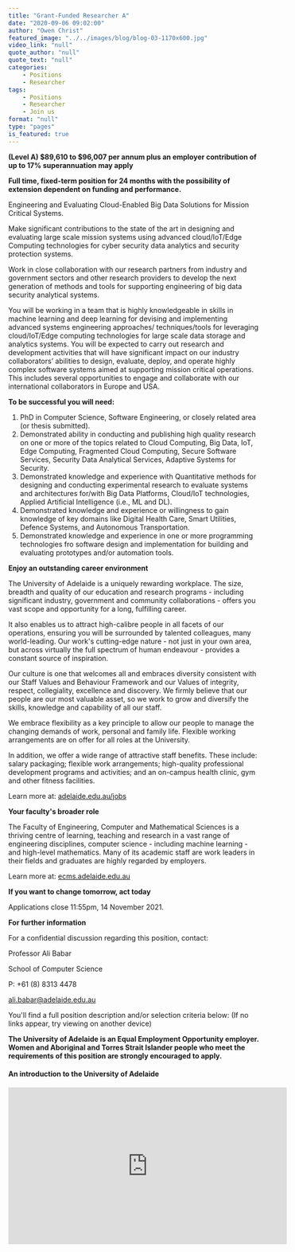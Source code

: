 ```yaml
---
title: "Grant-Funded Researcher A"
date: "2020-09-06 09:02:00"
author: "Owen Christ"
featured_image: "../../images/blog/blog-03-1170x600.jpg"
video_link: "null"
quote_author: "null"
quote_text: "null"
categories: 
    - Positions
    - Researcher
tags: 
    - Positions
    - Researcher
    - Join us
format: "null"
type: "pages"
is_featured: true
---
```




**(Level A) $89,610 to $96,007 per annum plus an employer contribution of up to 17% superannuation may apply**


**Full time, fixed-term position for 24 months with the possibility of extension dependent on funding and performance.**

Engineering and Evaluating Cloud-Enabled Big Data Solutions for Mission Critical Systems.

Make significant contributions to the state of the art in designing and evaluating large scale mission systems using advanced cloud/IoT/Edge Computing technologies for cyber security data analytics and security protection systems.

Work in close collaboration with our research partners from industry and government sectors and other research providers to develop the next generation of methods and tools for supporting engineering of big data security analytical systems.

You will be working in a team that is highly knowledgeable in skills in machine learning and deep learning for devising and implementing advanced systems engineering approaches/ techniques/tools for leveraging cloud/IoT/Edge computing technologies for large scale data storage and analytics systems. You will be expected to carry out research and development activities that will have significant impact on our industry collaborators’ abilities to design, evaluate, deploy, and operate highly complex software systems aimed at supporting mission critical operations.  This includes several opportunities to engage and collaborate with our international collaborators in Europe and USA.



**To be successful you will need:**

1. PhD in Computer Science, Software Engineering, or closely related area (or thesis submitted).
2. Demonstrated ability in conducting and publishing high quality research on one or more of the topics related to Cloud Computing, Big Data, IoT, Edge Computing, Fragmented Cloud Computing, Secure Software Services, Security Data Analytical Services, Adaptive Systems for Security.
3. Demonstrated knowledge and experience with Quantitative methods for designing and conducting experimental research to evaluate systems and architectures for/with Big Data Platforms, Cloud/IoT technologies, Applied Artificial Intelligence (i.e., ML and DL).
4. Demonstrated knowledge and experience or willingness to gain knowledge of key domains like Digital Health Care, Smart Utilities, Defence Systems, and Autonomous Transportation.
5. Demonstrated knowledge and experience in one or more programming technologies fro software design and implementation for building and evaluating prototypes and/or automation tools.


**Enjoy an outstanding career environment**

The University of Adelaide is a uniquely rewarding workplace. The size, breadth and quality of our education and research programs - including significant industry, government and community collaborations - offers you vast scope and opportunity for a long, fulfilling career.

It also enables us to attract high-calibre people in all facets of our operations, ensuring you will be surrounded by talented colleagues, many world-leading. Our work's cutting-edge nature - not just in your own area, but across virtually the full spectrum of human endeavour - provides a constant source of inspiration.

Our culture is one that welcomes all and embraces diversity consistent with our Staff Values and Behaviour Framework  and our Values of integrity, respect, collegiality, excellence and discovery. We firmly believe that our people are our most valuable asset, so we work to grow and diversify the skills, knowledge and capability of all our staff.

We embrace flexibility as a key principle to allow our people to manage the changing demands of work, personal and family life. Flexible working arrangements are on offer for all roles at the University.

In addition, we offer a wide range of attractive staff benefits. These include: salary packaging; flexible work arrangements; high-quality professional development programs and activities; and an on-campus health clinic, gym and other fitness facilities.

Learn more at: [adelaide.edu.au/jobs](adelaide.edu.au/jobs)

**Your faculty's broader role**

The Faculty of Engineering, Computer and Mathematical Sciences is a thriving centre of learning, teaching and research in a vast range of engineering disciplines, computer science - including machine learning - and high-level mathematics. Many of its academic staff are work leaders in their fields and graduates are highly regarded by employers.

Learn more at: [ecms.adelaide.edu.au](ecms.adelaide.edu.au)

**If you want to change tomorrow, act today**

Applications close 11:55pm, 14 November 2021.

**For further information**

For a confidential discussion regarding this position, contact:

Professor Ali Babar

School of Computer Science

P: +61 (8) 8313 4478

<ali.babar@adelaide.edu.au> 

You'll find a full position description and/or selection criteria below: (If no links appear, try viewing on another device)

**The University of Adelaide is an Equal Employment Opportunity employer. Women and Aboriginal and Torres Strait Islander people who meet the requirements of this position are strongly encouraged to apply.**


#### An introduction to the University of Adelaide

<iframe width="560" height="315" src="https://www.youtube.com/embed/aF9vyPytuzQ" frameborder="0" allow="accelerometer; autoplay; encrypted-media; gyroscope; picture-in-picture" allowfullscreen></iframe>